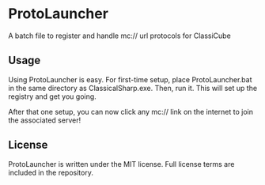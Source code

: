 # ProtoLauncher
A batch file to register and handle mc:// url protocols for ClassiCube

## Usage

Using ProtoLauncher is easy. For first-time setup, place ProtoLauncher.bat in the same directory as ClassicalSharp.exe. Then, run it. This will set up the registry and get you going.

After that one setup, you can now click any mc:// link on the internet to join the associated server!

## License

ProtoLauncher is written under the MIT license. Full license terms are included in the repository.
